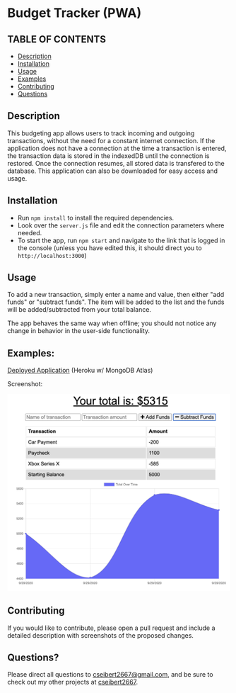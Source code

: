 # Budget Tracker (PWA)

## TABLE OF CONTENTS
* [Description](#description)
* [Installation](#installation)
* [Usage](#usage)
* [Examples](#examples)
* [Contributing](#contributing)
* [Questions](#questions)

## Description
This budgeting app allows users to track incoming and outgoing transactions, without the need for a constant internet connection. If the application does not have a connection at the time a transaction is entered, the transaction data is stored in the indexedDB until the connection is restored. Once the connection resumes, all stored data is transfered to the database. This application can also be downloaded for easy access and usage. 

## Installation
* Run `npm install` to install the required dependencies.
* Look over the `server.js` file and edit the connection parameters where needed.
* To start the app, run `npm start` and navigate to the link that is logged in the console (unless you have edited this, it should direct you to `http://localhost:3000`)

## Usage
To add a new transaction, simply enter a name and value, then either "add funds" or "subtract funds". The item will be added to the list and the funds will be added/subtracted from your total balance. 

The app behaves the same way when offline; you should not notice any change in behavior in the user-side functionality. 

## Examples:
[Deployed Application](https://aqueous-reaches-52384.herokuapp.com/) (Heroku w/ MongoDB Atlas)

Screenshot:

<img src="./assets/example.png" alt="preview" width="600px">

## Contributing
If you would like to contribute, please open a pull request and include a detailed description with screenshots of the proposed changes.

## Questions?
Please direct all questions to cseibert2667@gmail.com, and be sure to check out my other projects at [cseibert2667](https://www.github.com/cseibert2667).
